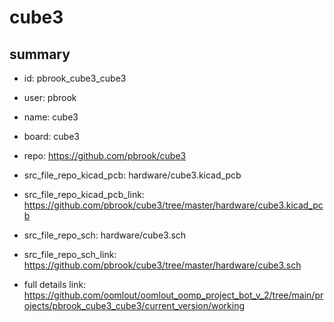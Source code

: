 # cube3
 
## summary 
* id: pbrook_cube3_cube3
* user: pbrook
* name: cube3
* board: cube3
* repo: https://github.com/pbrook/cube3
* src_file_repo_kicad_pcb: hardware/cube3.kicad_pcb
* src_file_repo_kicad_pcb_link: https://github.com/pbrook/cube3/tree/master/hardware/cube3.kicad_pcb


* src_file_repo_sch: hardware/cube3.sch
* src_file_repo_sch_link: https://github.com/pbrook/cube3/tree/master/hardware/cube3.sch
* full details link: https://github.com/oomlout/oomlout_oomp_project_bot_v_2/tree/main/projects/pbrook_cube3_cube3/current_version/working  







